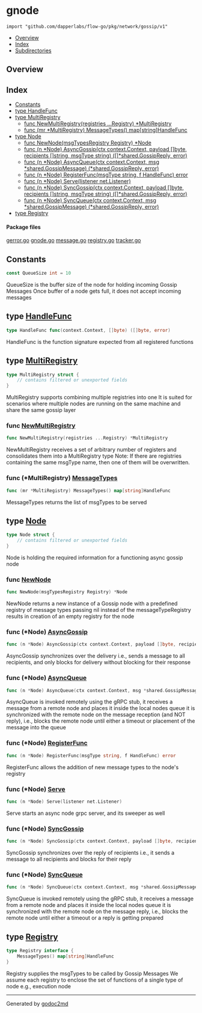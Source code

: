 

# gnode
`import "github.com/dapperlabs/flow-go/pkg/network/gossip/v1"`

* [Overview](#pkg-overview)
* [Index](#pkg-index)
* [Subdirectories](#pkg-subdirectories)

## <a name="pkg-overview">Overview</a>



## <a name="pkg-index">Index</a>
* [Constants](#pkg-constants)
* [type HandleFunc](#HandleFunc)
* [type MultiRegistry](#MultiRegistry)
  * [func NewMultiRegistry(registries ...Registry) *MultiRegistry](#NewMultiRegistry)
  * [func (mr *MultiRegistry) MessageTypes() map[string]HandleFunc](#MultiRegistry.MessageTypes)
* [type Node](#Node)
  * [func NewNode(msgTypesRegistry Registry) *Node](#NewNode)
  * [func (n *Node) AsyncGossip(ctx context.Context, payload []byte, recipients []string, msgType string) ([]*shared.GossipReply, error)](#Node.AsyncGossip)
  * [func (n *Node) AsyncQueue(ctx context.Context, msg *shared.GossipMessage) (*shared.GossipReply, error)](#Node.AsyncQueue)
  * [func (n *Node) RegisterFunc(msgType string, f HandleFunc) error](#Node.RegisterFunc)
  * [func (n *Node) Serve(listener net.Listener)](#Node.Serve)
  * [func (n *Node) SyncGossip(ctx context.Context, payload []byte, recipients []string, msgType string) ([]*shared.GossipReply, error)](#Node.SyncGossip)
  * [func (n *Node) SyncQueue(ctx context.Context, msg *shared.GossipMessage) (*shared.GossipReply, error)](#Node.SyncQueue)
* [type Registry](#Registry)


#### <a name="pkg-files">Package files</a>
[gerror.go](https://github.com/dapperlabs/flow-go/tree/master/pkg/network/gossip/v1/gerror.go) [gnode.go](https://github.com/dapperlabs/flow-go/tree/master/pkg/network/gossip/v1/gnode.go) [message.go](https://github.com/dapperlabs/flow-go/tree/master/pkg/network/gossip/v1/message.go) [registry.go](https://github.com/dapperlabs/flow-go/tree/master/pkg/network/gossip/v1/registry.go) [tracker.go](https://github.com/dapperlabs/flow-go/tree/master/pkg/network/gossip/v1/tracker.go)


## <a name="pkg-constants">Constants</a>
``` go
const QueueSize int = 10
```
QueueSize is the buffer size of the node for holding incoming Gossip Messages
Once buffer of a node gets full, it does not accept incoming messages





## <a name="HandleFunc">type</a> [HandleFunc](https://github.com/dapperlabs/flow-go/tree/master/pkg/network/gossip/v1/registry.go?s=254:315#L10)
``` go
type HandleFunc func(context.Context, []byte) ([]byte, error)
```
HandleFunc is the function signature expected from all registered functions










## <a name="MultiRegistry">type</a> [MultiRegistry](https://github.com/dapperlabs/flow-go/tree/master/pkg/network/gossip/v1/registry.go?s=738:799#L21)
``` go
type MultiRegistry struct {
    // contains filtered or unexported fields
}

```
MultiRegistry supports combining multiple registries into one
It is suited for scenarios where multiple nodes are running on the same machine and share the
same gossip layer







### <a name="NewMultiRegistry">func</a> [NewMultiRegistry](https://github.com/dapperlabs/flow-go/tree/master/pkg/network/gossip/v1/registry.go?s=1170:1230#L33)
``` go
func NewMultiRegistry(registries ...Registry) *MultiRegistry
```
NewMultiRegistry receives a set of arbitrary number of registers and consolidates them into a MultiRegistry type
Note: If there are registries containing the same msgType name, then one of
them will be overwritten.





### <a name="MultiRegistry.MessageTypes">func</a> (\*MultiRegistry) [MessageTypes](https://github.com/dapperlabs/flow-go/tree/master/pkg/network/gossip/v1/registry.go?s=859:920#L26)
``` go
func (mr *MultiRegistry) MessageTypes() map[string]HandleFunc
```
MessageTypes returns the list of msgTypes to be served




## <a name="Node">type</a> [Node](https://github.com/dapperlabs/flow-go/tree/master/pkg/network/gossip/v1/gnode.go?s=554:645#L23)
``` go
type Node struct {
    // contains filtered or unexported fields
}

```
Node is holding the required information for a functioning async gossip node







### <a name="NewNode">func</a> [NewNode](https://github.com/dapperlabs/flow-go/tree/master/pkg/network/gossip/v1/gnode.go?s=996:1041#L37)
``` go
func NewNode(msgTypesRegistry Registry) *Node
```
NewNode returns a new instance of a Gossip node with a predefined registry of message types
passing nil instead of the messageTypeRegistry results in creation of an empty registry for the node





### <a name="Node.AsyncGossip">func</a> (\*Node) [AsyncGossip](https://github.com/dapperlabs/flow-go/tree/master/pkg/network/gossip/v1/gnode.go?s=1669:1800#L53)
``` go
func (n *Node) AsyncGossip(ctx context.Context, payload []byte, recipients []string, msgType string) ([]*shared.GossipReply, error)
```
AsyncGossip synchronizes over the delivery
i.e., sends a message to all recipients, and only blocks for delivery without blocking for their response




### <a name="Node.AsyncQueue">func</a> (\*Node) [AsyncQueue](https://github.com/dapperlabs/flow-go/tree/master/pkg/network/gossip/v1/gnode.go?s=2190:2292#L61)
``` go
func (n *Node) AsyncQueue(ctx context.Context, msg *shared.GossipMessage) (*shared.GossipReply, error)
```
AsyncQueue is invoked remotely using the gRPC stub,
it receives a message from a remote node and places it inside the local nodes queue
it is synchronized with the remote node on the message reception (and NOT reply), i.e., blocks the remote node until either
a timeout or placement of the message into the queue




### <a name="Node.RegisterFunc">func</a> (\*Node) [RegisterFunc](https://github.com/dapperlabs/flow-go/tree/master/pkg/network/gossip/v1/gnode.go?s=4538:4601#L133)
``` go
func (n *Node) RegisterFunc(msgType string, f HandleFunc) error
```
RegisterFunc allows the addition of new message types to the node's registry




### <a name="Node.Serve">func</a> (\*Node) [Serve](https://github.com/dapperlabs/flow-go/tree/master/pkg/network/gossip/v1/gnode.go?s=4193:4236#L121)
``` go
func (n *Node) Serve(listener net.Listener)
```
Serve starts an async node grpc server, and its sweeper as well




### <a name="Node.SyncGossip">func</a> (\*Node) [SyncGossip](https://github.com/dapperlabs/flow-go/tree/master/pkg/network/gossip/v1/gnode.go?s=1320:1450#L47)
``` go
func (n *Node) SyncGossip(ctx context.Context, payload []byte, recipients []string, msgType string) ([]*shared.GossipReply, error)
```
SyncGossip synchronizes over the reply of recipients
i.e., it sends a message to all recipients and blocks for their reply




### <a name="Node.SyncQueue">func</a> (\*Node) [SyncQueue](https://github.com/dapperlabs/flow-go/tree/master/pkg/network/gossip/v1/gnode.go?s=3000:3101#L83)
``` go
func (n *Node) SyncQueue(ctx context.Context, msg *shared.GossipMessage) (*shared.GossipReply, error)
```
SyncQueue is invoked remotely using the gRPC stub,
it receives a message from a remote node and places it inside the local nodes queue
it is synchronized with the remote node on the message reply, i.e., blocks the remote node until either
a timeout or a reply is getting prepared




## <a name="Registry">type</a> [Registry](https://github.com/dapperlabs/flow-go/tree/master/pkg/network/gossip/v1/registry.go?s=488:553#L14)
``` go
type Registry interface {
    MessageTypes() map[string]HandleFunc
}
```
Registry supplies the msgTypes to be called by Gossip Messages
We assume each registry to enclose the set of functions of a single type of node e.g., execution node














- - -
Generated by [godoc2md](http://godoc.org/github.com/lanre-ade/godoc2md)

